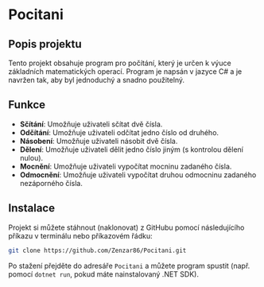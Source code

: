 # Pocitani

## Popis projektu
Tento projekt obsahuje program pro počítání, který je určen k výuce základních matematických operací. Program je napsán v jazyce C# a je navržen tak, aby byl jednoduchý a snadno použitelný.

## Funkce
- **Sčítání**: Umožňuje uživateli sčítat dvě čísla.
- **Odčítání**: Umožňuje uživateli odčítat jedno číslo od druhého.
- **Násobení**: Umožňuje uživateli násobit dvě čísla.
- **Dělení**: Umožňuje uživateli dělit jedno číslo jiným (s kontrolou dělení nulou).
- **Mocnění**: Umožňuje uživateli vypočítat mocninu zadaného čísla.
- **Odmocnění**: Umožňuje uživateli vypočítat druhou odmocninu zadaného nezáporného čísla.

## Instalace
Projekt si můžete stáhnout (naklonovat) z GitHubu pomocí následujícího příkazu v terminálu nebo příkazovém řádku:

```bash
git clone https://github.com/Zenzar86/Pocitani.git
```

Po stažení přejděte do adresáře `Pocitani` a můžete program spustit (např. pomocí `dotnet run`, pokud máte nainstalovaný .NET SDK).
